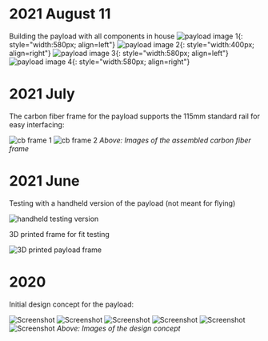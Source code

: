
# 2021 August 11

Building the payload with all components in house
![payload image 1](img/payload_build1.png){: style="width:580px; align=left"} ![payload image 2](img/payload_build2.png){: style="width:400px; align=right"} ![payload image 3](img/payload_build3.png){: style="width:580px; align=left"} ![payload image 4](img/payload_build4.png){: style="width:580px; align=right"}

# 2021 July

The carbon fiber frame for the payload supports the 115mm standard rail for easy interfacing:

![cb frame 1](img/cb2.jpg)
![cb frame 2](img/cb3.jpg)
*Above: Images of the assembled carbon fiber frame*

# 2021 June

Testing with a handheld version of the payload (not meant for flying)

![handheld testing version](img/handheld1.png)

3D printed frame for fit testing

![3D printed payload frame](img/payload_3d_printed.png)

# 2020

Initial design concept for the payload:

![Screenshot](img/rev1a.png)
![Screenshot](img/rev1b.png)
![Screenshot](img/rev1c.png)
![Screenshot](img/rev1d.png)
![Screenshot](img/rev1e.png)
![Screenshot](img/rev1f.png)
*Above: Images of the design concept*